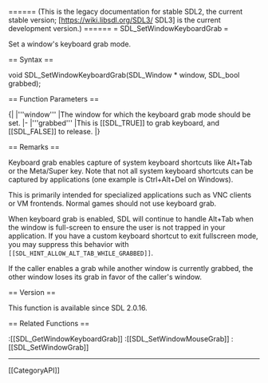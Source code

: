 ====== (This is the legacy documentation for stable SDL2, the current stable version; [https://wiki.libsdl.org/SDL3/ SDL3] is the current development version.) ======
= SDL_SetWindowKeyboardGrab =

Set a window's keyboard grab mode.

== Syntax ==

<syntaxhighlight lang='c'>
void SDL_SetWindowKeyboardGrab(SDL_Window * window,
                               SDL_bool grabbed);
</syntaxhighlight>

== Function Parameters ==

{|
|'''window'''
|The window for which the keyboard grab mode should be set.
|-
|'''grabbed'''
|This is [[SDL_TRUE]] to grab keyboard, and [[SDL_FALSE]] to release.
|}

== Remarks ==

Keyboard grab enables capture of system keyboard shortcuts like Alt+Tab or
the Meta/Super key. Note that not all system keyboard shortcuts can be
captured by applications (one example is Ctrl+Alt+Del on Windows).

This is primarily intended for specialized applications such as VNC clients
or VM frontends. Normal games should not use keyboard grab.

When keyboard grab is enabled, SDL will continue to handle Alt+Tab when the
window is full-screen to ensure the user is not trapped in your
application. If you have a custom keyboard shortcut to exit fullscreen
mode, you may suppress this behavior with
<code>[[SDL_HINT_ALLOW_ALT_TAB_WHILE_GRABBED]]</code>.

If the caller enables a grab while another window is currently grabbed, the
other window loses its grab in favor of the caller's window.

== Version ==

This function is available since SDL 2.0.16.

== Related Functions ==

:[[SDL_GetWindowKeyboardGrab]]
:[[SDL_SetWindowMouseGrab]]
:[[SDL_SetWindowGrab]]

----
[[CategoryAPI]]


